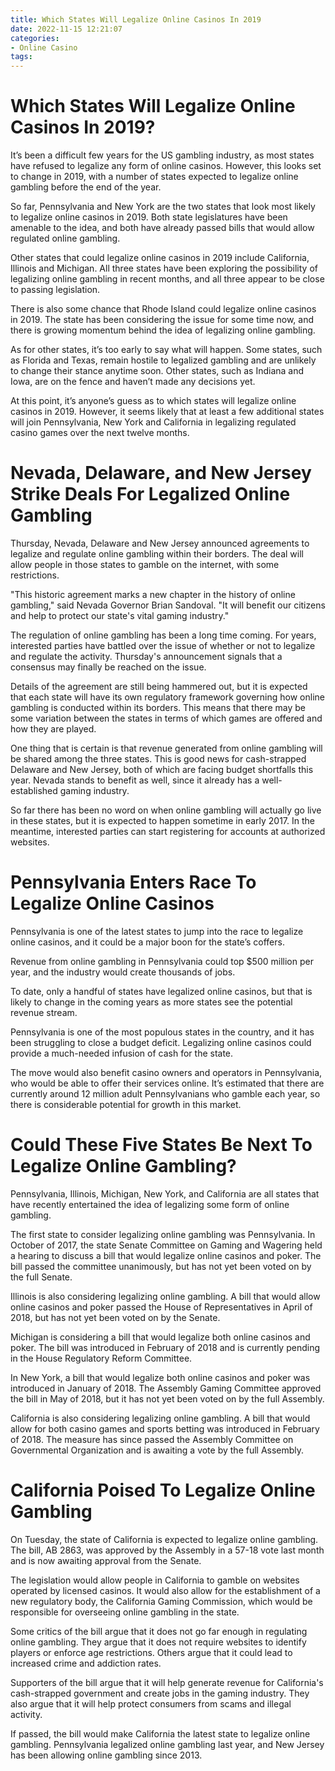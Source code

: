 ```yaml
---
title: Which States Will Legalize Online Casinos In 2019
date: 2022-11-15 12:21:07
categories:
- Online Casino
tags:
---
```



#  Which States Will Legalize Online Casinos In 2019?

It’s been a difficult few years for the US gambling industry, as most states have refused to legalize any form of online casinos. However, this looks set to change in 2019, with a number of states expected to legalize online gambling before the end of the year.

So far, Pennsylvania and New York are the two states that look most likely to legalize online casinos in 2019. Both state legislatures have been amenable to the idea, and both have already passed bills that would allow regulated online gambling.

Other states that could legalize online casinos in 2019 include California, Illinois and Michigan. All three states have been exploring the possibility of legalizing online gambling in recent months, and all three appear to be close to passing legislation.

There is also some chance that Rhode Island could legalize online casinos in 2019. The state has been considering the issue for some time now, and there is growing momentum behind the idea of legalizing online gambling.

As for other states, it’s too early to say what will happen. Some states, such as Florida and Texas, remain hostile to legalized gambling and are unlikely to change their stance anytime soon. Other states, such as Indiana and Iowa, are on the fence and haven’t made any decisions yet.

At this point, it’s anyone’s guess as to which states will legalize online casinos in 2019. However, it seems likely that at least a few additional states will join Pennsylvania, New York and California in legalizing regulated casino games over the next twelve months.

#  Nevada, Delaware, and New Jersey Strike Deals For Legalized Online Gambling

Thursday, Nevada, Delaware and New Jersey announced agreements to legalize and regulate online gambling within their borders. The deal will allow people in those states to gamble on the internet, with some restrictions.

"This historic agreement marks a new chapter in the history of online gambling," said Nevada Governor Brian Sandoval. "It will benefit our citizens and help to protect our state's vital gaming industry."

The regulation of online gambling has been a long time coming. For years, interested parties have battled over the issue of whether or not to legalize and regulate the activity. Thursday's announcement signals that a consensus may finally be reached on the issue.

Details of the agreement are still being hammered out, but it is expected that each state will have its own regulatory framework governing how online gambling is conducted within its borders. This means that there may be some variation between the states in terms of which games are offered and how they are played.

One thing that is certain is that revenue generated from online gambling will be shared among the three states. This is good news for cash-strapped Delaware and New Jersey, both of which are facing budget shortfalls this year. Nevada stands to benefit as well, since it already has a well-established gaming industry.

So far there has been no word on when online gambling will actually go live in these states, but it is expected to happen sometime in early 2017. In the meantime, interested parties can start registering for accounts at authorized websites.

#  Pennsylvania Enters Race To Legalize Online Casinos

Pennsylvania is one of the latest states to jump into the race to legalize online casinos, and it could be a major boon for the state’s coffers.

 Revenue from online gambling in Pennsylvania could top $500 million per year, and the industry would create thousands of jobs.

To date, only a handful of states have legalized online casinos, but that is likely to change in the coming years as more states see the potential revenue stream.

Pennsylvania is one of the most populous states in the country, and it has been struggling to close a budget deficit. Legalizing online casinos could provide a much-needed infusion of cash for the state.

The move would also benefit casino owners and operators in Pennsylvania, who would be able to offer their services online. It’s estimated that there are currently around 12 million adult Pennsylvanians who gamble each year, so there is considerable potential for growth in this market.

#  Could These Five States Be Next To Legalize Online Gambling?

Pennsylvania, Illinois, Michigan, New York, and California are all states that have recently entertained the idea of legalizing some form of online gambling.

The first state to consider legalizing online gambling was Pennsylvania. In October of 2017, the state Senate Committee on Gaming and Wagering held a hearing to discuss a bill that would legalize online casinos and poker. The bill passed the committee unanimously, but has not yet been voted on by the full Senate.

Illinois is also considering legalizing online gambling. A bill that would allow online casinos and poker passed the House of Representatives in April of 2018, but has not yet been voted on by the Senate.

Michigan is considering a bill that would legalize both online casinos and poker. The bill was introduced in February of 2018 and is currently pending in the House Regulatory Reform Committee.

In New York, a bill that would legalize both online casinos and poker was introduced in January of 2018. The Assembly Gaming Committee approved the bill in May of 2018, but it has not yet been voted on by the full Assembly.

California is also considering legalizing online gambling. A bill that would allow for both casino games and sports betting was introduced in February of 2018. The measure has since passed the Assembly Committee on Governmental Organization and is awaiting a vote by the full Assembly.

#  California Poised To Legalize Online Gambling

On Tuesday, the state of California is expected to legalize online gambling. The bill, AB 2863, was approved by the Assembly in a 57-18 vote last month and is now awaiting approval from the Senate.

The legislation would allow people in California to gamble on websites operated by licensed casinos. It would also allow for the establishment of a new regulatory body, the California Gaming Commission, which would be responsible for overseeing online gambling in the state.

Some critics of the bill argue that it does not go far enough in regulating online gambling. They argue that it does not require websites to identify players or enforce age restrictions. Others argue that it could lead to increased crime and addiction rates.

Supporters of the bill argue that it will help generate revenue for California's cash-strapped government and create jobs in the gaming industry. They also argue that it will help protect consumers from scams and illegal activity.

If passed, the bill would make California the latest state to legalize online gambling. Pennsylvania legalized online gambling last year, and New Jersey has been allowing online gambling since 2013.